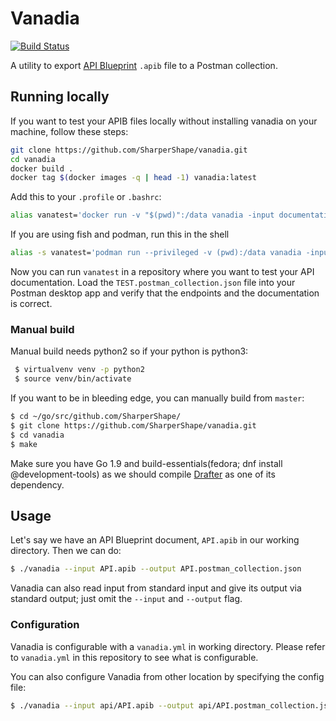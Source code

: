 # Vanadia

[![Build Status](https://travis-ci.org/bukalapak/vanadia.svg?branch=master)](https://travis-ci.org/bukalapak/vanadia)

A utility to export [API Blueprint](https://github.com/apiaryio/api-blueprint) `.apib` file to a Postman collection.

## Running locally

If you want to test your APIB files locally without installing vanadia on your machine, follow these steps:
```sh
git clone https://github.com/SharperShape/vanadia.git
cd vanadia
docker build .
docker tag $(docker images -q | head -1) vanadia:latest
```

Add this to your `.profile` or `.bashrc`:
```sh
alias vanatest='docker run -v "$(pwd)":/data vanadia -input documentation.apib -output TEST.postman_collection.json'
```
If you are using fish and podman, run this in the shell
```sh
alias -s vanatest='podman run --privileged -v (pwd):/data vanadia -input documentation.apib -output TEST.postman_collection.json'
```


Now you can run `vanatest` in a repository where you want to test your API documentation.
Load the `TEST.postman_collection.json` file into your Postman desktop app and verify that the endpoints and the documentation is correct.

### Manual build

Manual build needs python2 so if your python is python3:

```sh
 $ virtualvenv venv -p python2
 $ source venv/bin/activate
```

If you want to be in bleeding edge, you can manually build from `master`:

```sh
$ cd ~/go/src/github.com/SharperShape/
$ git clone https://github.com/SharperShape/vanadia.git
$ cd vanadia
$ make
```

Make sure you have Go 1.9 and build-essentials(fedora; dnf install @development-tools) as we should compile [Drafter](https://github.com/apiaryio/drafter) as one of its dependency.

## Usage

Let's say we have an API Blueprint document, `API.apib` in our working directory. Then we can do:

```sh
$ ./vanadia --input API.apib --output API.postman_collection.json
```

Vanadia can also read input from standard input and give its output via standard output; just omit the `--input` and `--output` flag.

### Configuration

Vanadia is configurable with a `vanadia.yml` in working directory. Please refer to `vanadia.yml` in this repository to see what is configurable.

You can also configure Vanadia from other location by specifying the config file:

```sh
$ ./vanadia --input api/API.apib --output api/API.postman_collection.json --config api/vanadia.yml
```
